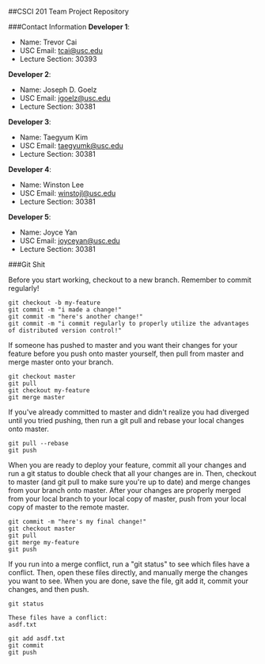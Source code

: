 ##CSCI 201 Team Project Repository

###Contact Information
**Developer 1**:
  + Name: Trevor Cai
  + USC Email: tcai@usc.edu
  + Lecture Section: 30393

**Developer 2**:
  + Name: Joseph D. Goelz
  + USC Email: jgoelz@usc.edu
  + Lecture Section: 30381

**Developer 3**:
  + Name: Taegyum Kim
  + USC Email: taegyumk@usc.edu
  + Lecture Section: 30381

**Developer 4**:
  + Name: Winston Lee
  + USC Email: winstojl@usc.edu
  + Lecture Section: 30381

**Developer 5**:
  + Name: Joyce Yan
  + USC Email: joyceyan@usc.edu
  + Lecture Section: 30381

###Git Shit

Before you start working, checkout to a new branch. Remember to commit regularly!
```
git checkout -b my-feature
git commit -m "i made a change!"
git commit -m "here's another change!"
git commit -m "i commit regularly to properly utilize the advantages of distributed version control!"
```

If someone has pushed to master and you want their changes for your feature before you push onto master yourself, then pull from master and merge master onto your branch.
```
git checkout master
git pull
git checkout my-feature
git merge master
```

If you've already committed to master and didn't realize you had diverged until you tried pushing, then run a git pull and rebase your local changes onto master.
```
git pull --rebase
git push
```

When you are ready to deploy your feature, commit all your changes and run a git status to double check that all your changes are in. Then, checkout to master (and git pull to make sure you're up to date) and merge changes from your branch onto master. After your changes are properly merged from your local branch to your local copy of master, push from your local copy of master to the remote master.
```
git commit -m "here's my final change!"
git checkout master
git pull
git merge my-feature
git push
```

If you run into a merge conflict, run a "git status" to see which files have a conflict. Then, open these files directly, and manually merge the changes you want to see. When you are done, save the file, git add it, commit your changes, and then push.
```
git status

These files have a conflict:
asdf.txt

git add asdf.txt
git commit
git push
```
